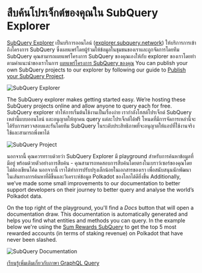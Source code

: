 # สืบค้นโปรเจ็กต์ของคุณใน SubQuery Explorer

[SubQuery Explorer](https://explorer.subquery.network) เป็นบริการออนไลน์ ([explorer.subquery.network](https://explorer.subquery.network)) ให้บริการการเข้าถึงโครงการ SubQuery ซึ่งเผยแพร่โดยผู้ร่วมให้ข้อมูลในชุมชนของเราและถูกจัดการโดยทีม SubQuery คุณสามารถเผยแพร่โครงการ SubQuery ของคุณเองให้กับ explorer ของเราโดยทำตามคำแนะนำของเราในการ [เผยแพร่โครงการ SubQuery ของคุณ](../publish/publish.md) You can publish your own SubQuery projects to our explorer by following our guide to [Publish your SubQuery Project](../publish/publish.md).

![SubQuery Explorer](https://static.subquery.network/media/explorer/explorer-header.png)

The SubQuery explorer makes getting started easy. We’re hosting these SubQuery projects online and allow anyone to query each for free. SubQuery explorer ทำให้การเริ่มต้นใช้งานเป็นเรื่องง่าย เรากำลังโฮสต์โปรเจ็กต์ SubQuery เหล่านี้แบบออนไลน์ และอนุญาตให้ทุกคน query แต่ละโปรเจ็กต์ได้ฟรี โหนดที่มีการจัดการเหล่านี้จะได้รับการตรวจสอบและรันโดยทีม SubQuery ในระดับประสิทธิภาพที่จะอนุญาตให้แอปที่ใช้งานจริงใช้และสามารถพึ่งพาได้

![SubQuery Project](https://static.subquery.network/media/explorer/explorer-project.png)

นอกจากนี้ คุณควรทราบด้วยว่า SubQuery Explorer มี playground สำหรับการค้นหาข้อมูลที่มีอยู่ พร้อมด้วยตัวอย่างการสืบค้น - คุณสามารถทดสอบการสืบค้นโดยตรงในเบราว์เซอร์ของคุณโดยไม่ต้องเขียนโค้ด นอกจากนี้ เราได้ทำการปรับปรุงเล็กน้อยในเอกสารของเรา เพื่อสนับสนุนนักพัฒนาในเส้นทางการค้นหาที่ดีขึ้นและวิเคราะห์ข้อมูล Polkadot ของโลกได้ดียิ่งขึ้น Additionally, we’ve made some small improvements to our documentation to better support developers on their journey to better query and analyse the world’s Polkadot data.

On the top right of the playground, you'll find a *Docs* button that will open a documentation draw. This documentation is automatically generated and helps you find what entities and methods you can query. In the example below we're using the [Sum Rewards SubQuery](https://explorer.subquery.network/subquery/OnFinality-io/sum-reward) to get the top 5 most rewarded accounts (in terms of staking revenue) on Polkadot that have never been slashed.

![SubQuery Documentation](https://static.subquery.network/media/explorer/explorer-documentation.png)

[เรียนรู้เพิ่มเติมเกี่ยวกับภาษา GraphQL Query](./graphql.md)
